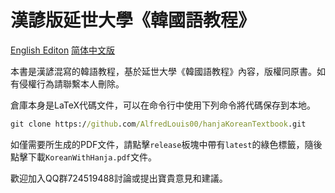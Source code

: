 # 漢諺版延世大學《韓國語教程》

[English Editon](README.md) [简体中文版](readme-SC.md)

本書是漢諺混寫的韓語教程，基於延世大學《韓國語教程》內容，版權同原書。如有侵權行為請聯繫本人刪除。

倉庫本身是LaTeX代碼文件，可以在命令行中使用下列命令將代碼保存到本地。

```cmd
git clone https://github.com/AlfredLouis00/hanjaKoreanTextbook.git
```

<!-- 如系統提示缺失字體，請前往[天珩字庫](http://cheonhyeong.com/Traditional/download.html)找到相關字體下載安裝並使用。 -->

如僅需要所生成的PDF文件，請點擊`release`板塊中帶有`latest`的綠色標籤，隨後點擊下載`KoreanWithHanja.pdf`文件。

歡迎加入QQ群724519488討論或提出寶貴意見和建議。
